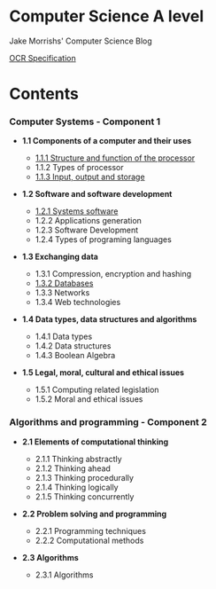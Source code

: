 # Computer Science A level
Jake Morrishs' Computer Science Blog

[OCR Specification](https://www.ocr.org.uk/Images/170844-specification-accredited-a-level-gce-computer-science-h446.pdf)
# Contents 
### Computer Systems - Component 1
* **1.1 Components of a computer and their uses**
  * [1.1.1 Structure and function of the processor](https://github.com/Hanif-Musaheb/CS_A_level/blob/main/content/Computer%20Systems%20-%20Component%201/1.1/1.1.1%20Structure%20and%20function%20of%20the%20processor.md)
  * 1.1.2 Types of processor
  * [1.1.3 Input, output and storage](https://github.com/Hanif-Musaheb/CS_A_level/blob/main/content/Computer%20Systems%20-%20Component%201/1.1/1.1.3%20Input,%20Output%20and%20Storage.md)

* **1.2 Software and software development**
  * [1.2.1 Systems software](https://github.com/Hanif-Musaheb/CS_A_level/blob/main/content/1.2%20Software%20and%20software%20development/1.2.1%20Systems%20software.md)
  * 1.2.2 Applications generation
  * 1.2.3 Software Development
  * 1.2.4 Types of programing languages

* **1.3 Exchanging data**
  * 1.3.1 Compression, encryption and hashing
  * [1.3.2 Databases](https://github.com/Hanif-Musaheb/CS_A_level/blob/main/content/1.3%20Exchanging%20data/1.3.2%20Databases.md)
  * 1.3.3 Networks
  * 1.3.4 Web technologies

* **1.4 Data types, data structures and algorithms**
  * 1.4.1 Data types
  * 1.4.2 Data structures
  * 1.4.3 Boolean Algebra

* **1.5 Legal, moral, cultural and ethical issues**
  * 1.5.1 Computing related legislation
  * 1.5.2 Moral and ethical issues

### Algorithms and programming - Component 2
* **2.1 Elements of computational thinking**
  * 2.1.1 Thinking abstractly
  * 2.1.2 Thinking ahead
  * 2.1.3 Thinking procedurally
  * 2.1.4 Thinking logically
  * 2.1.5 Thinking concurrently

* **2.2 Problem solving and programming**
  * 2.2.1 Programming techniques
  * 2.2.2 Computational methods

* **2.3 Algorithms**
  * 2.3.1 Algorithms
